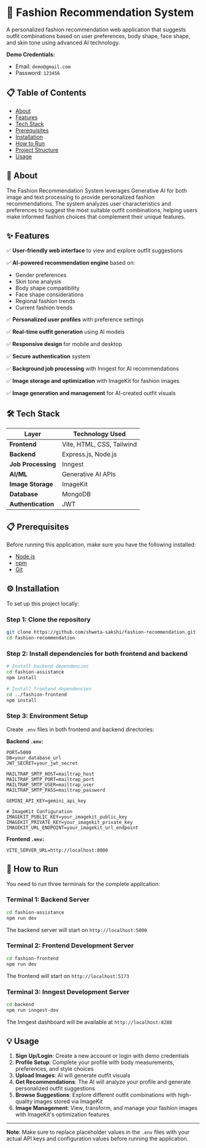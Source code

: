 # 👗 Fashion Recommendation System

A personalized fashion recommendation web application that suggests outfit combinations based on user preferences, body shape, face shape, and skin tone using advanced AI technology.

**Demo Credentials:**

- Email: `demo@gmail.com`
- Password: `123456`

## 📋 Table of Contents

- [About](#about)
- [Features](#features)
- [Tech Stack](#tech-stack)
- [Prerequisites](#prerequisites)
- [Installation](#installation)
- [How to Run](#how-to-run)
- [Project Structure](#project-structure)
- [Usage](#usage)

## 🎯 About

The Fashion Recommendation System leverages Generative AI for both image and text processing to provide personalized fashion recommendations. The system analyzes user characteristics and preferences to suggest the most suitable outfit combinations, helping users make informed fashion choices that complement their unique features.

## ✨ Features

✅ **User-friendly web interface** to view and explore outfit suggestions

✅ **AI-powered recommendation engine** based on:

- Gender preferences
- Skin tone analysis
- Body shape compatibility
- Face shape considerations
- Regional fashion trends
- Current fashion trends

✅ **Personalized user profiles** with preference settings

✅ **Real-time outfit generation** using AI models

✅ **Responsive design** for mobile and desktop

✅ **Secure authentication** system

✅ **Background job processing** with Inngest for AI recommendations

✅ **Image storage and optimization** with ImageKit for fashion images

✅ **Image generation and management** for AI-created outfit visuals

## 🛠️ Tech Stack

| Layer              | Technology Used           |
| ------------------ | ------------------------- |
| **Frontend**       | Vite, HTML, CSS, Tailwind |
| **Backend**        | Express.js, Node.js       |
| **Job Processing** | Inngest                   |
| **AI/ML**          | Generative AI APIs        |
| **Image Storage**  | ImageKit                  |
| **Database**       | MongoDB                   |
| **Authentication** | JWT                       |

## 📋 Prerequisites

Before running this application, make sure you have the following installed:

- [Node.js](https://nodejs.org/)
- [npm](https://www.npmjs.com/)
- [Git](https://git-scm.com/)

## ⚙️ Installation

To set up this project locally:

### Step 1: Clone the repository

```bash
git clone https://github.com/shweta-sakshi/fashion-recommendation.git
cd fashion-recommendation
```

### Step 2: Install dependencies for both frontend and backend

```bash
# Install backend dependencies
cd fashion-assistance
npm install

# Install frontend dependencies
cd ../fashion-frontend
npm install
```

### Step 3: Environment Setup

Create `.env` files in both frontend and backend directories:

**Backend `.env`:**

```env
PORT=5000
DB=your_database_url
JWT_SECRET=your_jwt_secret

MAILTRAP_SMTP_HOST=mailtrap_host
MAILTRAP_SMTP_PORT=mailtrap_port
MAILTRAP_SMTP_USER=mailtrap_user
MAILTRAP_SMTP_PASS=mailtrap_password

GEMINI_API_KEY=gemini_api_key

# ImageKit Configuration
IMAGEKIT_PUBLIC_KEY=your_imagekit_public_key
IMAGEKIT_PRIVATE_KEY=your_imagekit_private_key
IMAGEKIT_URL_ENDPOINT=your_imagekit_url_endpoint
```

**Frontend `.env`:**

```env
VITE_SERVER_URL=http://localhost:8000
```

## 🚀 How to Run

You need to run three terminals for the complete application:

### Terminal 1: Backend Server

```bash
cd fashion-assistance
npm run dev
```

The backend server will start on `http://localhost:5000`

### Terminal 2: Frontend Development Server

```bash
cd fashion-frontend
npm run dev
```

The frontend will start on `http://localhost:5173`

### Terminal 3: Inngest Development Server

```bash
cd backend
npm run inngest-dev
```

The Inngest dashboard will be available at `http://localhost:8288`

## 💡 Usage

1. **Sign Up/Login**: Create a new account or login with demo credentials
2. **Profile Setup**: Complete your profile with body measurements, preferences, and style choices
3. **Upload Images**: AI will generate outfit visuals
4. **Get Recommendations**: The AI will analyze your profile and generate personalized outfit suggestions
5. **Browse Suggestions**: Explore different outfit combinations with high-quality images stored via ImageKit
6. **Image Management**: View, transform, and manage your fashion images with ImageKit's optimization features

---

**Note**: Make sure to replace placeholder values in the `.env` files with your actual API keys and configuration values before running the application.
